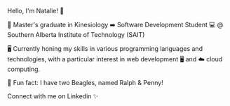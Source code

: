 Hello, I'm Natalie! 👋

 🧠 Master's graduate in Kinesiology ➡️ Software Development Student 💻 @ Southern Alberta Institute of Technology (SAIT) 

 🖥️ Currently honing my skills in various programming languages and technologies, with a particular interest in web development 🖥️ and ☁️ cloud computing. 

 🐶 Fun fact: I have two Beagles, named Ralph & Penny! 

Connect with me on Linkedin ✨ 

